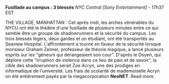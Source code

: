 ﻿**Fusillade au campus : 3 blessés**
*NYC Central [Sony Entertainment]* - 17h37 EST

THE VILLAGE, MANHATTAN : Cet après midi, les arches vénérables du NYCU ont été le théâtre d'une fusillade de plusieurs minutes entre ce qui semble être un groupe de shadowrunners et la sécurité du campus. Les trois blessés légers, deux gardes et un étudiant, ont été transportés au Seaview Hospital. L'affrontement a tourné en faveur de la sécurité lorsque monsieur Graham Zeimer, professeur de théorie magique, a lancé plusieurs esprits sur les "gêneurs qui dérangeaient son cour".
D'après le Doyen, qui déplore cette "irruption de violence dans ce lieu de paix et de savoir", la cible des shadowrunners serait Zoe Acryn, une des prodiges en informatique de l'université. Les frais de scolarité de mademoiselle Acryn on été entièrement payés par la megacorporation **NeoNET**. Read more.
